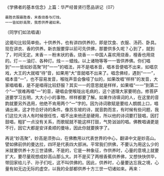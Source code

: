 《学佛者的基本信念》上篇：华严经普贤行愿品讲记（07）

```
最胜衣服最胜香，末香烧香与灯烛，
一一皆如妙高聚，我悉供养诸如来。
```

（同学们如法唱诵）

这偈句比较简单些。十供养外，也有讲四供养的，即是饮食、衣服、汤药、卧具。现在讲衣、香的供养。新衣服要穿以前可先供佛，那要供多久呢？心到了，就到了，时间无定。末香－－粉末状的香。烧香－－中国人喜欢用烧香，檀香也用烧的。灯－－油灯、各种灯。烛－－蜡烛。以上诸物等等一一皆供养佛。你们唱到“一一皆如妙高聚”时“一一”的唱法，并不是唱本音，唱本音便唱不出来，如唱京戏，大王的大就唱“待”音，如果用“大”音就唱不出来了。唱念佛经，遇到“一一”，唱本音“一”，也不容易发音，喉咙声音会像哑了似的，如果改唱“样样”的发音，大家唱唱看，是不是唱得比较舒服？其实一一的意思就是样样，如果唱“一一”到第二个“一”很难再唱“一”的音，硬唱会使喉咙出毛病的，这个道理大家要明白。修菩萨道要学习五明，大大小小的事物，样样都要了解。如果作诗填词的人，在这里的音韵就要另外选用，他绝不肯用两个“一”字的。因为诗词歌赋是要给人朗朗上口，唱诵出来，这才符合好诗的条件。像苏东坡的诗，就音韵而言，有时候有些问题，我们这位大诗人有时候很任性，唱不出来他还是硬用，所以他的诗词要打鼓唱，因打鼓唱，粗犷一点没有关系，而歌赋就不能这样打鼓，气势汹汹的唱。佛教唱诵更是不行，因它大都是安详柔顺的曼咏，因此你就要换字了。

再说“妙高聚”，妙高是须弥山，在佛教用以代表世界的中心，翻译中文是妙高山。譬如佛前供的曼达拉，四环是代表四大部洲。平常我们供佛，不要认为用这么少的米就要供养十方三世请佛，不是的，它是一种象征，作供养时，心量的意境上就要扩大，要尽量观想成妙高山那么大。并不是买了两根香蕉供养佛，又想快快供毕，带回家给儿子、孙子们吃，这不叫供佛的。因此，供养时，心量要达忘我之境，心量有如无边无际的虚空，以我的全部都供养十方三世一切诸如来。再来：


